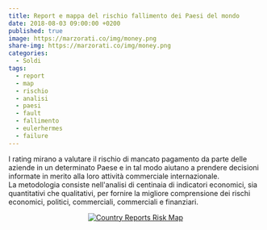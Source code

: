 ```yaml
---
title: Report e mappa del rischio fallimento dei Paesi del mondo
date: 2018-08-03 09:00:00 +0200
published: true
image: https://marzorati.co/img/money.png
share-img: https://marzorati.co/img/money.png
categories:
  - Soldi
tags:
  - report
  - map
  - rischio
  - analisi
  - paesi
  - fault
  - fallimento
  - eulerhermes
  - failure
---
```

I rating mirano a valutare il rischio di mancato pagamento da parte delle aziende in un determinato Paese e in tal modo aiutano a prendere decisioni informate in merito alla loro attività commerciale internazionale.   
La metodologia consiste nell'analisi di centinaia di indicatori economici, sia quantitativi che qualitativi, per fornire la migliore comprensione dei rischi economici, politici, commerciali, commerciali e finanziari.   

<center><a href="http://www.eulerhermes.com/economic-research/country-risks/Pages/country-reports-risk-map.aspx">
<img alt="Country Reports Risk Map" src="https://farm2.staticflickr.com/1794/43101380684_cc868a6b37_o.png">
</a></center>